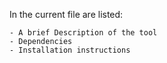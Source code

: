 In the current file are listed:
	
	- A brief Description of the tool
	- Dependencies
	- Installation instructions
